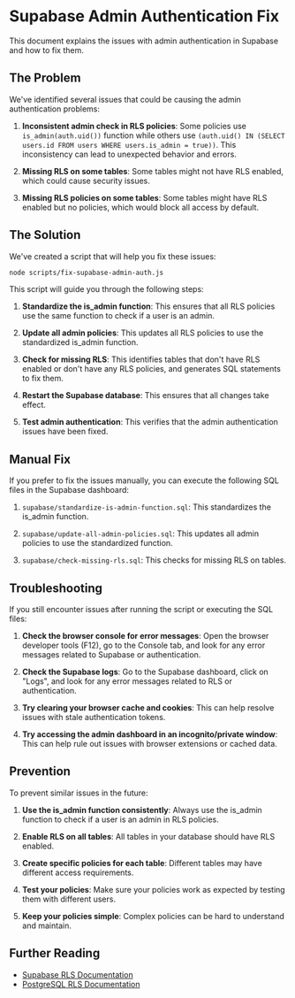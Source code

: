 # Supabase Admin Authentication Fix

This document explains the issues with admin authentication in Supabase and how to fix them.

## The Problem

We've identified several issues that could be causing the admin authentication problems:

1. **Inconsistent admin check in RLS policies**: Some policies use `is_admin(auth.uid())` function while others use `(auth.uid() IN (SELECT users.id FROM users WHERE users.is_admin = true))`. This inconsistency can lead to unexpected behavior and errors.

2. **Missing RLS on some tables**: Some tables might not have RLS enabled, which could cause security issues.

3. **Missing RLS policies on some tables**: Some tables might have RLS enabled but no policies, which would block all access by default.

## The Solution

We've created a script that will help you fix these issues:

```bash
node scripts/fix-supabase-admin-auth.js
```

This script will guide you through the following steps:

1. **Standardize the is_admin function**: This ensures that all RLS policies use the same function to check if a user is an admin.

2. **Update all admin policies**: This updates all RLS policies to use the standardized is_admin function.

3. **Check for missing RLS**: This identifies tables that don't have RLS enabled or don't have any RLS policies, and generates SQL statements to fix them.

4. **Restart the Supabase database**: This ensures that all changes take effect.

5. **Test admin authentication**: This verifies that the admin authentication issues have been fixed.

## Manual Fix

If you prefer to fix the issues manually, you can execute the following SQL files in the Supabase dashboard:

1. `supabase/standardize-is-admin-function.sql`: This standardizes the is_admin function.

2. `supabase/update-all-admin-policies.sql`: This updates all admin policies to use the standardized function.

3. `supabase/check-missing-rls.sql`: This checks for missing RLS on tables.

## Troubleshooting

If you still encounter issues after running the script or executing the SQL files:

1. **Check the browser console for error messages**: Open the browser developer tools (F12), go to the Console tab, and look for any error messages related to Supabase or authentication.

2. **Check the Supabase logs**: Go to the Supabase dashboard, click on "Logs", and look for any error messages related to RLS or authentication.

3. **Try clearing your browser cache and cookies**: This can help resolve issues with stale authentication tokens.

4. **Try accessing the admin dashboard in an incognito/private window**: This can help rule out issues with browser extensions or cached data.

## Prevention

To prevent similar issues in the future:

1. **Use the is_admin function consistently**: Always use the is_admin function to check if a user is an admin in RLS policies.

2. **Enable RLS on all tables**: All tables in your database should have RLS enabled.

3. **Create specific policies for each table**: Different tables may have different access requirements.

4. **Test your policies**: Make sure your policies work as expected by testing them with different users.

5. **Keep your policies simple**: Complex policies can be hard to understand and maintain.

## Further Reading

- [Supabase RLS Documentation](https://supabase.com/docs/guides/auth/row-level-security)
- [PostgreSQL RLS Documentation](https://www.postgresql.org/docs/current/ddl-rowsecurity.html)
